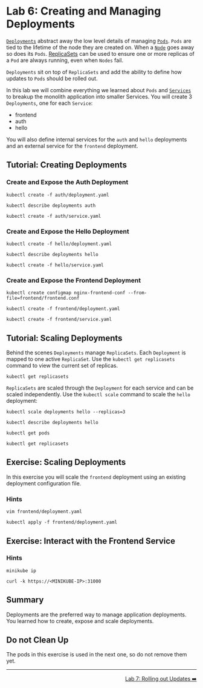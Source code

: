 # Lab 6: Creating and Managing Deployments

[`Deployments`][deployments] abstract away the low level details of managing
[`Pods`][pods]. `Pods` are tied to the lifetime of the node they are created on.
When a [`Node`][nodes] goes away so does its `Pods`. [ReplicaSets][replicasets]
can be used to ensure one or more replicas of a `Pod` are always running, even
when `Nodes` fail.

`Deployments` sit on top of `ReplicaSets` and add the ability to define how
updates to `Pods` should be rolled out.

In this lab we will combine everything we learned about `Pods` and
[`Services`][services] to breakup the monolith application into smaller
Services. You will create 3 `Deployments`, one for each `Service`:

* frontend
* auth
* hello

You will also define internal services for the `auth` and `hello` deployments
and an external service for the `frontend` deployment.

[deployments]: http://kubernetes.io/docs/user-guide/deployments/
[nodes]: http://kubernetes.io/docs/admin/node/
[pods]: http://kubernetes.io/docs/user-guide/pods/
[replicasets]: http://kubernetes.io/docs/user-guide/replicasets/
[services]: http://kubernetes.io/docs/user-guide/services/

## Tutorial: Creating Deployments

### Create and Expose the Auth Deployment

```
kubectl create -f auth/deployment.yaml
```

```
kubectl describe deployments auth
```

```
kubectl create -f auth/service.yaml
```

### Create and Expose the Hello Deployment

```
kubectl create -f hello/deployment.yaml
```

```
kubectl describe deployments hello
```

```
kubectl create -f hello/service.yaml
```

### Create and Expose the Frontend Deployment


```
kubectl create configmap nginx-frontend-conf --from-file=frontend/frontend.conf
```

```
kubectl create -f frontend/deployment.yaml
```

```
kubectl create -f frontend/service.yaml
```

## Tutorial: Scaling Deployments

Behind the scenes `Deployments` manage `ReplicaSets`. Each `Deployment` is mapped to
one active `ReplicaSet`. Use the `kubectl get replicasets` command to view the
current set of replicas.

```
kubectl get replicasets
```

`ReplicaSets` are scaled through the `Deployment` for each service and can be
scaled independently. Use the `kubectl scale` command to scale the `hello`
deployment:

```
kubectl scale deployments hello --replicas=3
```

```
kubectl describe deployments hello
```

```
kubectl get pods
```

```
kubectl get replicasets
```

## Exercise: Scaling Deployments

In this exercise you will scale the `frontend` deployment using an existing
deployment configuration file.

### Hints

```
vim frontend/deployment.yaml
```

```
kubectl apply -f frontend/deployment.yaml
```

## Exercise: Interact with the Frontend Service

### Hints

<!--
```
minikube service frontend --https --url
```
-->


```
minikube ip
```

```
curl -k https://<MINIKUBE-IP>:31000
```

## Summary

Deployments are the preferred way to manage application deployments. You learned
how to create, expose and scale deployments.

## Do not Clean Up

The pods in this exercise is used in the next one, so do not remove them yet.

-----

<p align="right"><a href="../7-updates">Lab 7: Rolling out Updates ➡️</a></p>
